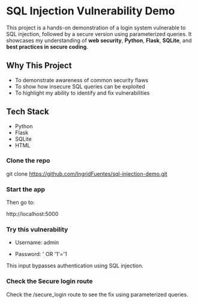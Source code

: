 # SQL Injection Vulnerability Demo

This project is a hands-on demonstration of a login system vulnerable to SQL injection, followed by a secure version using parameterized queries. It showcases my understanding of **web security**, **Python**, **Flask**, **SQLite**, and **best practices in secure coding**.


## Why This Project

- To demonstrate awareness of common security flaws
- To show how insecure SQL queries can be exploited
- To highlight my ability to identify and fix vulnerabilities


## Tech Stack

- Python
- Flask
- SQLite
- HTML

### Clone the repo

git clone https://github.com/IngridFuentes/sql-injection-demo.git

### Start the app

Then go to:

http://localhost:5000

### Try this vulnerability

- Username: admin

- Password: ' OR '1'='1

This input bypasses authentication using SQL injection.

###  Check the Secure login route

Check the /secure_login route to see the fix using parameterized queries.
